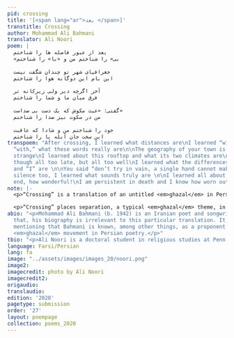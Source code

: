 ```yaml
---
pid: crossing
title: '[<span lang="ar">بعد ‬</span>]'
transtitle: Crossing
author: Mohammad Ali Bahmani
translator: Ali Noori
poem: |
  بعد از عبور فاصله ها را شناختم‬
  «بی» را شناختم من و «با» را شناختم‬
  ‬
  جغرافیای شهر تو چندان شگفت نیست‬
  این بام این دوگانه هوا را شناختم‬
  ‬
  آخر اگرچه دیر ولی زیرکانه تر‬
  فرق میان ما و شما را شناختم‬
  ‬
  گفتی: «عبث مکوش که یک دست بی صداست»
  من در سکوت نیز صدا را شناختم‬
  ‬
  خود را شناختم من و شادا که عاقبت‬
  این سخت جان آبله پا را شناختم‬
transpoem: "After crossing, I learned what distances are\nI learned “without” and
  “with,” what these words really are\n\nThe geography of your town is not all that
  strange\nI learned about this rooftop and what its two climates are\n\nAt the end,
  though all too late, but all too well\nI learned what the differences between “you”
  and “I” are \n\nYou said “don’t try in vain, a single hand cannot make a sound”\nIn
  silence too, I learned what sounds truly are \n\nI learned all about myself at the
  end, how wonderful!\nI am persistent in death and I know how worn out my feet are\n"
note: |-
  <p>“Crossing” is a translation of an untitled <em>ghazal</em> in Persian. The <em>ghazal</em> is a poetic form central to many languages and poetic traditions, including, but not limited to, Persian, Urdu, Turkish, and Arabic, since at least the ninth century. The past few decades have seen a surge in English <em>ghazals</em>. The <em>ghazal</em> is defined by two sets of characteristics. First, the form: the “aa-ba-ca” rhyme scheme is the most recognizable formal feature of the <em>ghazal</em>; there are also rules governing meter. Second, the content: the <em>ghazal</em> tradition comes with a cluster of themes, images, devices, and conventions.</p>

  <p>“Crossing” places separation, a typical <em>ghazal</em> theme, in an urban setting. Using a curious combination of contemporary and archaic Persian, it invokes the expected characters of a <em>ghazal</em>, namely the beloved and the lover, through several less-expected juxtapositions, like the “with” and “without” prefixes. It culminates in a moment of self-reflection. Bahmani’s phrasing and style that result in a dense poem, riddled with allusions to elements from the <em>ghazal</em> tradition as well as his playful use of different registers of Persian, are not transportable into English. Nonetheless, this translation has attempted to draw out and highlight dynamic characteristics of the poem — the aforementioned juxtapositions for instance — that do lend themselves to translation into English.</p>
abio: "<p>Mohammad Ali Bahmani (b. 1942) is an Iranian poet and songwriter. Beyond
  that, his biography is irrelevant to this particular translation. It might be worth
  mentioning that Bahmani is known, among other things, as a proponent of the postmodern
  <em>ghazal</em> movement in Persian poetry.</p>"
tbio: "<p>Ali Noori is a doctoral student in religious studies at Penn. He likes <em>ghazals</em>.</p>"
language: Farsi/Persian
lang: fa
image: "../assets/images/images_20/noori.png"
image2:
imagecredit: photo by Ali Noori
imagecredit2:
origaudio:
translaudio:
edition: '2020'
pagetype: submission
order: '27'
layout: poempage
collection: poems_2020
---
```

